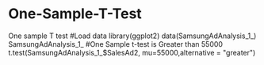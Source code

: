 # One-Sample-T-Test
One sample T test
#Load data
library(ggplot2)
data(SamsungAdAnalysis_1_)
SamsungAdAnalysis_1_
#One Sample t-test is Greater than 55000
t.test(SamsungAdAnalysis_1_$SalesAd2, mu=55000,alternative = "greater")
